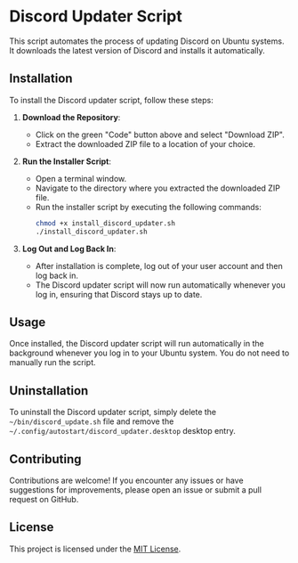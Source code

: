 # Discord Updater Script

This script automates the process of updating Discord on Ubuntu systems. It downloads the latest version of Discord and installs it automatically.

## Installation

To install the Discord updater script, follow these steps:

1. **Download the Repository**:
   - Click on the green "Code" button above and select "Download ZIP".
   - Extract the downloaded ZIP file to a location of your choice.

2. **Run the Installer Script**:
   - Open a terminal window.
   - Navigate to the directory where you extracted the downloaded ZIP file.
   - Run the installer script by executing the following commands:
     ```bash
     chmod +x install_discord_updater.sh
     ./install_discord_updater.sh
     ```
	 

4. **Log Out and Log Back In**:
   - After installation is complete, log out of your user account and then log back in.
   - The Discord updater script will now run automatically whenever you log in, ensuring that Discord stays up to date.

## Usage

Once installed, the Discord updater script will run automatically in the background whenever you log in to your Ubuntu system. You do not need to manually run the script.

## Uninstallation

To uninstall the Discord updater script, simply delete the `~/bin/discord_update.sh` file and remove the `~/.config/autostart/discord_updater.desktop` desktop entry.

## Contributing

Contributions are welcome! If you encounter any issues or have suggestions for improvements, please open an issue or submit a pull request on GitHub.

## License

This project is licensed under the [MIT License](LICENSE.md).

